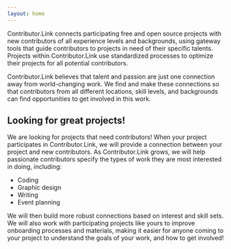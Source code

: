 ```yaml
---
layout: home
---
```



Contributor.Link connects participating free and open source projects with new contributors of all experience levels and backgrounds, using gateway tools that guide contributors to projects in need of their specific talents. Projects within Contributor.Link use standardized processes to optimize their projects for all potential contributors.

Contributor.Link believes that talent and passion are just one connection away from world-changing work. We find and make these connections so that contributors from all different locations, skill levels, and backgrounds can find opportunities to get involved in this work.

## Looking for great projects!

We are looking for projects that need contributors! When your project participates in Contributor.Link, we will provide a connection between your project and new contributors. As Contributor.Link grows, we will help passionate contributors specify the types of work they are most interested in doing, including:
 
 - Coding
 - Graphic design
 - Writing
 - Event planning

We will then build more robust connections based on interest and skill sets. We will also work with participating projects like yours to improve onboarding processes and materials, making it easier for anyone coming to your project to understand the goals of your work, and how to get involved!
